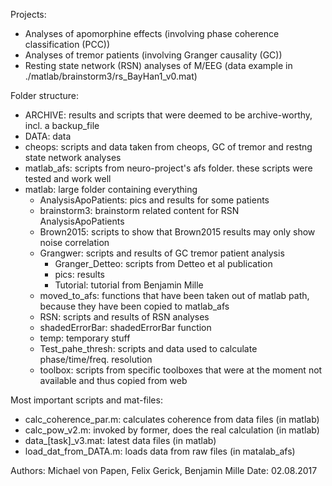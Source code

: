Projects: 
 - Analyses of apomorphine effects (involving phase coherence classification (PCC))
 - Analyses of tremor patients (involving Granger causality (GC))
 - Resting state network (RSN) analyses of M/EEG (data example in ./matlab/brainstorm3/rs_BayHan1_v0.mat)

Folder structure:
  - ARCHIVE: results and scripts that were deemed to be archive-worthy, incl. a backup_file
  - DATA: data
  - cheops: scripts and data taken from cheops, GC of tremor and restng state network analyses
  - matlab_afs: scripts from neuro-project's afs folder. these scripts were tested and work well
  - matlab: large folder containing everything
    - AnalysisApoPatients: pics and results for some patients
    - brainstorm3: brainstorm related content for RSN AnalysisApoPatients
    - Brown2015: scripts to show that Brown2015 results may only show noise correlation
    - Grangwer: scripts and results of GC tremor patient analysis
      - Granger_Detteo: scripts from Detteo et al publication
      - pics: results
      - Tutorial: tutorial from Benjamin Mille
    - moved_to_afs: functions that have been taken out of matlab path, because they have been copied to matlab_afs
    - RSN: scripts and results of RSN analyses
    - shadedErrorBar: shadedErrorBar function
    - temp: temporary stuff
    - Test_pahe_thresh: scripts and data used to calculate phase/time/freq. resolution
    - toolbox: scripts from specific toolboxes that were at the moment not available and thus copied from web

Most important scripts and mat-files:
  - calc_coherence_par.m: calculates coherence from data files (in matlab)
  - calc_pow_v2.m: invoked by former, does the real calculation (in matlab)
  - data_[task]_v3.mat: latest data files (in matlab)
  - load_dat_from_DATA.m: loads data from raw files (in matalab_afs)


Authors: Michael von Papen, Felix Gerick, Benjamin Mille
Date: 02.08.2017